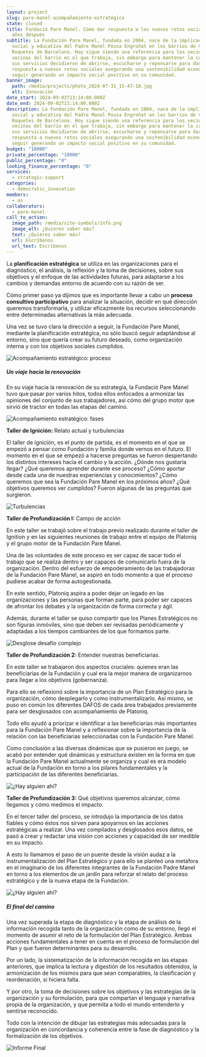 ```yaml
---
layout: project
slug: pare-manel-acompañamiento-estratégico
state: closed
title: Fundació Pare Manel. Cómo dar respuesta a los nuevos retos sociales 20
  años después
subtitle: La Fundación Pare Manel, fundada en 2004, nace de la implicación
  social y educativa del Padre Manel Pousa Engroñat en los barrios de Verdún-Les
  Roquetes de Barcelona. Hoy sigue siendo una referencia para los vecinos y
  vecinas del barrio en el que trabaja, sin embargo para mantener la calidad de
  sus servicios decidieron de abrirse, escucharse y repensarse para dar
  respuesta a nuevos retos sociales asegurando una sostenibilidad económica y
  seguir generando un impacto social positivo en su comunidad.
banner_image:
  path: /media/projects/photo_2024-07-31_15-47-18.jpg
  alt: Innovación
date_start: 2024-09-02T13:14:00.000Z
date_end: 2024-09-02T13:14:00.000Z
description: La Fundación Pare Manel, fundada en 2004, nace de la implicación
  social y educativa del Padre Manel Pousa Engroñat en los barrios de Verdún-Les
  Roquetes de Barcelona. Hoy sigue siendo una referencia para los vecinos y
  vecinas del barrio en el que trabaja, sin embargo para mantener la calidad de
  sus servicios decidieron de abrirse, escucharse y repensarse para dar
  respuesta a nuevos retos sociales asegurando una sostenibilidad económica y
  seguir generando un impacto social positivo en su comunidad.
budget: "18000"
private_percentage: "18000"
public_percentage: "0"
looking_finance_percentage: "0"
services:
  - strategic-support
categories:
  - democratic_innovation
members:
  - os
collaborators:
  - pare-manel
call_to_action:
  image_path: /media/site-symbols/info.png
  image_alt: ¿Quieres saber más?
  text: ¿Quieres saber más?
  url: Escríbenos
  url_text: Escríbenos
---
```

La **planificación estratégica** se utiliza en las organizaciones para el diagnóstico, el análisis, la reflexión y la toma de decisiones, sobre sus objetivos y el enfoque de las actividades futuras, para adaptarse a los cambios y demandas entorno de acuerdo con su razón de ser.

Cómo primer paso ya dijimos que es importante llevar a cabo un **proceso consultivo participativo** para analizar la situación, decidir en qué dirección queremos transformarla, y utilizar eficazmente los recursos seleccionando entre determinadas alternativas la más adecuada.

Una vez se tuvo clara la dirección a seguir, la Fundación Pare Manel, mediante la planificación estratégica, no sólo buscó seguir adaptándose al entorno, sino que quería crear su futuro deseado, como organización interna y con los objetivos sociales cumplidos.

![Acompañamiento estratégico: proceso](/media/captura-de-pantalla-2024-09-02-a-las-17.19.02.png "Acompañamiento estratégico: proceso")

##### Un viaje hacia la renovación

En su viaje hacia la renovación de su estrategia, la Fundació Pare Manel tuvo que pasar por varios hitos, todos ellos enfocados a armonizar las opiniones del conjunto de sus trabajadores, así cómo del grupo motor que sirvió de tractor en todas las etapas del camino.

![Acompañamiento estratégico: fases](/media/captura-de-pantalla-2024-09-03-a-las-15.59.01.png "Acompañamiento estratégico: fases")

**Taller de Ignición:** Relato actual y turbulencias

El taller de ignición, es el punto de partida, es el momento en el que se empezó a pensar como Fundación y familia donde vernos en el futuro. El momento en el que se empezó a hacerse preguntas se fueron despertando los distintos intereses hacia el cambio y la acción. ¿Dónde nos gustaría llegar? ¿Qué queremos aprender durante ese proceso? ¿Cómo aportar desde cada una de nuestras experiencias y conocimientos? ¿Cómo queremos que sea la Fundación Pare Manel en los próximos años? ¿Qué objetivos queremos ver cumplidos? Fueron algunas de las preguntas que surgieron.

![Turbulencias](/media/captura-de-pantalla-2024-09-04-a-las-10.57.02.png "Turbulencias")

**Taller de Profundización I:** Campo de acción

En este taller se trabajó sobre el trabajo previo realizado durante el taller de Ignition y en las siguientes reuniones de trabajo entre el equipo de Platoniq y el grupo motor de la Fundación Pare Manel.

Una de las voluntades de este proceso es ser capaz de sacar todo el trabajo que se realiza dentro y ser capaces de comunicarlo fuera de la organización. Dentro del esfuerzo de empoderamiento de las trabajadoras de la Fundación Pare Manel, se aspiró en todo momento a que el proceso pudiese acabar de forma autogestionada.

En este sentido, Platoniq aspira a poder dejar un legado en las organizaciones y las personas que forman parte, para poder ser capaces de afrontar los debates y la organización de forma correcta y ágil.

Además, durante el taller se quiso compartir que los Planes Estratégicos no son figuras inmóviles, sino que deben ser revisadas periódicamente y adaptadas a los tiempos cambiantes de los que formamos parte.

![Desglose desafío complejo](/media/captura-de-pantalla-2024-09-04-a-las-10.58.31.png "Desglose desafío complejo")

**Taller de Profundización 2:** Entender nuestras beneficiarias. 

En este taller se trabajaron dos aspectos cruciales: quienes eran las beneficiarias de la Fundación y cual era la mejor manera de organizarnos para llegar a los objetivos (gobernanza).

Para ello se reflexionó sobre la importancia de un Plan Estratégico para la organización, cómo desplegarlo y como instrumentalizarlo. Así mismo, se puso en común los diferentes DAFOS de cada área trabajados previamente para ser desglosados ​​con acompañamiento de Platoniq.

Todo ello ayudó a priorizar e identificar a las beneficiarias más importantes para la Fundación Pare Manel y a reflexionar sobre la importancia de la relación con las beneficiarias seleccionadas con la Fundación Pare Manel.

Como conclusión a las diversas dinámicas que se pusieron en juego, se acabó por entender qué dinámicas y estructura existen en la forma en que la Fundación Pare Manel actualmente se organiza y cual es era modelo actual de la Fundación en torno a los pilares fundamentales y la participación de las diferentes beneficiarias.

![¿Hay alguien ahí?](/media/captura-de-pantalla-2024-09-02-a-las-17.12.20.png "¿Hay alguien ahí?")

**Taller de Profundización 3:** Qué objetivos queremos alcanzar, cómo llegamos y cómo medimos el impacto.

En el tercer taller del proceso, se introdujo la importancia de los datos fiables y cómo éstos nos sirven para apoyarnos en las acciones estratégicas a realizar. Una vez compilados y desglosados esos datos, se pasó a crear y redactar una visión con acciones y capacidad de ser medible en su impacto.

A esto lo llamamos el paso de un puente desde la visión audaz a la instrumentalización del Plan Estratégico y para ello se planteó una metáfora en el imaginario de los diferentes integrantes de la Fundación Padre Manel en torno a los elementos de un jardín para reforzar el relato del proceso estratégico y de la nueva etapa de la Fundación.

![¿Hay alguien ahí?](/media/captura-de-pantalla-2024-09-03-a-las-16.05.15.png "¿Hay alguien ahí?")

##### El final del camino

Una vez superada la etapa de diagnóstico y la etapa de análisis de la información recogida tanto de la organización como de su entorno, llegó el momento de asumir el reto de la formulación del Plan Estratégico. Ambas acciones fundamentales a tener en cuenta en el proceso de formulación del Plan y que fueron determinantes para su desarrollo.

Por un lado, la sistematización de la información recogida en las etapas anteriores, que implica la lectura y digestión de los resultados obtenidos, la armonización de los mismos para que sean comparables, la clasificación y reordenación, si hiciera falta.

Y por otro, la toma de decisiones sobre los objetivos y las estrategias de la organización y su formulación, para que compartan el lenguaje y narrativa propia de la organización, y que permita a todo el mundo entenderlo y sentirse reconocido.

Todo con la intención de dibujar las estrategias más adecuadas para la organización en concordancia y coherencia entre la fase de diagnóstico y la formalización de los objetivos.

![Informe Final](/media/photo_2024-07-31_15-47-06.jpg "Informe Final")
